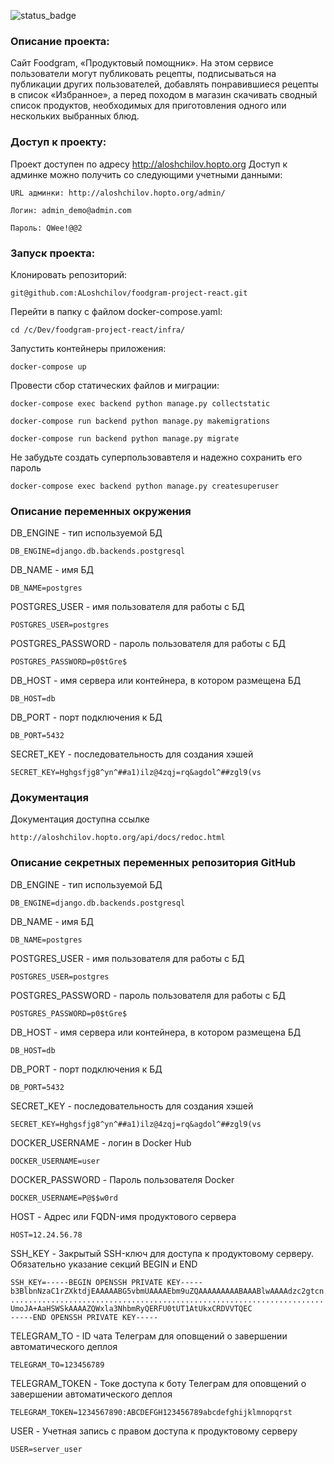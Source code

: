 ![status_badge](https://github.com/aloshchilov/foodgram-project-react/actions/workflows/foodgram_workflow.yml/badge.svg)
### Описание проекта:
Сайт Foodgram, «Продуктовый помощник». На этом сервисе пользователи могут публиковать рецепты, подписываться на публикации других пользователей, добавлять понравившиеся рецепты в список «Избранное», а перед походом в магазин скачивать сводный список продуктов, необходимых для приготовления одного или нескольких выбранных блюд.


### Доступ к проекту:
Проект доступен по адресу http://aloshchilov.hopto.org
Доступ к админке можно получить со следующими учетными данными:

```
URL админки: http://aloshchilov.hopto.org/admin/
```

```
Логин: admin_demo@admin.com
```

```
Пароль: QWee!@@2
```


### Запуск проекта:

Клонировать репозиторий:

```
git@github.com:ALoshchilov/foodgram-project-react.git
```

Перейти в папку с файлом docker-compose.yaml:

```
cd /c/Dev/foodgram-project-react/infra/
```

Запустить контейнеры приложения:

```
docker-compose up
```

Провести сбор статических файлов и миграции:

```
docker-compose exec backend python manage.py collectstatic
```

```
docker-compose run backend python manage.py makemigrations
```

```
docker-compose run backend python manage.py migrate
```
Не забудьте создать суперпользовавтеля и надежно сохранить его пароль

```
docker-compose exec backend python manage.py createsuperuser
```

### Описание переменных окружения

DB_ENGINE - тип используемой БД

```
DB_ENGINE=django.db.backends.postgresql
```

DB_NAME - имя БД

```
DB_NAME=postgres
```

POSTGRES_USER - имя пользователя для работы с БД

```
POSTGRES_USER=postgres
```

POSTGRES_PASSWORD - пароль пользователя для работы с БД

```
POSTGRES_PASSWORD=p0$tGre$
```

DB_HOST - имя сервера или контейнера, в котором размещена БД

```
DB_HOST=db
```

DB_PORT - порт подключения к БД

```
DB_PORT=5432
```

SECRET_KEY - последовательность для создания хэшей

```
SECRET_KEY=Hghgsfjg8^yn^##a1)ilz@4zqj=rq&agdol^##zgl9(vs
```
### Документация

Документация доступна ссылке
```
http://aloshchilov.hopto.org/api/docs/redoc.html
```


### Описание секретных переменных репозитория GitHub

DB_ENGINE - тип используемой БД

```
DB_ENGINE=django.db.backends.postgresql
```

DB_NAME - имя БД

```
DB_NAME=postgres
```

POSTGRES_USER - имя пользователя для работы с БД

```
POSTGRES_USER=postgres
```

POSTGRES_PASSWORD - пароль пользователя для работы с БД

```
POSTGRES_PASSWORD=p0$tGre$
```

DB_HOST - имя сервера или контейнера, в котором размещена БД

```
DB_HOST=db
```

DB_PORT - порт подключения к БД

```
DB_PORT=5432
```

SECRET_KEY - последовательность для создания хэшей

```
SECRET_KEY=Hghgsfjg8^yn^##a1)ilz@4zqj=rq&agdol^##zgl9(vs
```

DOCKER_USERNAME - логин в Docker Hub

```
DOCKER_USERNAME=user
```

DOCKER_PASSWORD - Пароль пользователя Docker

```
DOCKER_USERNAME=P@$$w0rd
```

HOST - Адрес или FQDN-имя продуктового сервера

```
HOST=12.24.56.78
```

SSH_KEY - Закрытый SSH-ключ для доступа к продуктовому серверу. Обязательно указание секций BEGIN и END

```
SSH_KEY=-----BEGIN OPENSSH PRIVATE KEY-----
b3BlbnNzaC1rZXktdjEAAAAABG5vbmUAAAAEbm9uZQAAAAAAAAABAAABlwAAAAdzc2gtcn
......................................................................
UmoJA+AaHSWSkAAAAZQWxla3NhbmRyQERFU0tUT1AtUkxCRDVVTQEC
-----END OPENSSH PRIVATE KEY-----

```

TELEGRAM_TO - ID чата Телеграм для оповщений о завершении автоматического деплоя

```
TELEGRAM_TO=123456789
```

TELEGRAM_TOKEN - Токе доступа к боту Телеграм для оповщений о завершении автоматического деплоя

```
TELEGRAM_TOKEN=1234567890:ABCDEFGH123456789abcdefghijklmnopqrst
```

USER - Учетная запись с правом доступа к продуктовому серверу

```
USER=server_user
```